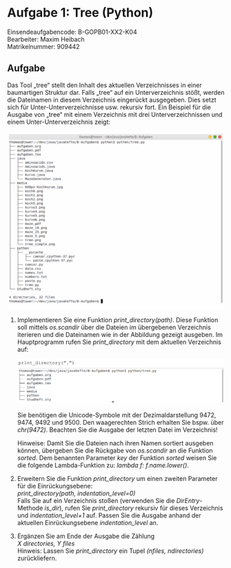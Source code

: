 # Aufgabe 1: Tree (Python)

Einsendeaufgabencode: B-GOPB01-XX2-K04  
Bearbeiter: Maxim Heibach  
Matrikelnummer: 909442

## Aufgabe

Das Tool „tree“ stellt den Inhalt des aktuellen Verzeichnisses in einer baumartigen Struktur dar. Falls „tree“ auf ein Unterverzeichnis stößt, werden die Dateinamen in diesem Verzeichnis eingerückt ausgegeben. Dies setzt sich für Unter-Unterverzeichnisse usw. rekursiv fort. Ein Beispiel für die Ausgabe von „tree“ mit einem Verzeichnis mit drei Unterverzeichnissen und einem Unter-Unterverzeichnis zeigt:

![overview](overview.png)

1. Implementieren Sie eine Funktion *print_directory(path)*. Diese Funktion soll mittels *os.scandir* über die Dateien im übergebenen Verzeichnis iterieren und die Dateinamen wie in der Abbildung gezeigt ausgeben. Im Hauptprogramm rufen Sie *print_directory* mit dem aktuellen Verzeichnis auf: 

    ![task 1](task1.png)

    Sie benötigen die Unicode-Symbole mit der Dezimaldarstellung 9472, 9474, 9492 und 9500.
Den waagerechten Strich erhalten Sie bspw. über *chr(9472)*. Beachten Sie die Ausgabe der letzten Datei im Verzeichnis!   

    Hinweise: Damit Sie die Dateien nach ihren Namen sortiert ausgeben können, übergeben Sie die Rückgabe von *os.scandir* an die Funktion *sorted*. Dem benannten Parameter *key* der Funktion *sorted* weisen Sie die folgende Lambda-Funktion zu:
*lambda f: f.name.lower()*. 

2. Erweitern Sie die Funktion *print_directory* um einen zweiten Parameter für die Einrückungsebene:  
*print_directory(path, indentation_level=0)*  
Falls Sie auf ein Verzeichnis stoßen (verwenden Sie die *DirEntry*-Methode *is_dir*), rufen Sie *print_directory* rekursiv für dieses Verzeichnis und *indentation_level+1* auf. Passen Sie die Ausgabe anhand der aktuellen Einrückungsebene *indentation_level* an.

3. Ergänzen Sie am Ende der Ausgabe die Zählung  
*X directories, Y files*  
Hinweis: Lassen Sie *print_directory* ein Tupel *(nfiles, ndirectories)* zurückliefern. 